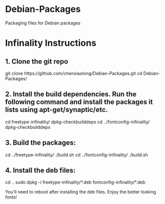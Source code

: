 Debian-Packages
===============

Packaging files for Debian packages

<h1>Infinality Instructions</h1>

<h2>1. Clone the git repo</h2>

<span class="highlight">
git clone https://github.com/chenxiaolong/Debian-Packages.git
cd Debian-Packages/
</span>

<h2>2. Install the build dependencies. Run the following
command and install the packages it lists using apt-get/synaptic/etc.
</h2>

<span class="highlight">
cd freetype-infinality/
dpkg-checkbuilddeps
cd ../fontconfig-infinality/
dpkg-checkbuilddeps
</span>

<h2>
3. Build the packages:
</h2>

<span class="highlight">
cd ../freetype-infinality/
./build.sh
cd ../fontconfig-infinality/
./build.sh
</span>

<h2>
4. Install the deb files:
</h2>


<span class="highlight">
cd ..
sudo dpkg -i freetype-infinality/*.deb fontconfig-infinality/*.deb
</span>

You'll need to reboot after installing the deb files. Enjoy the better
looking fonts!
